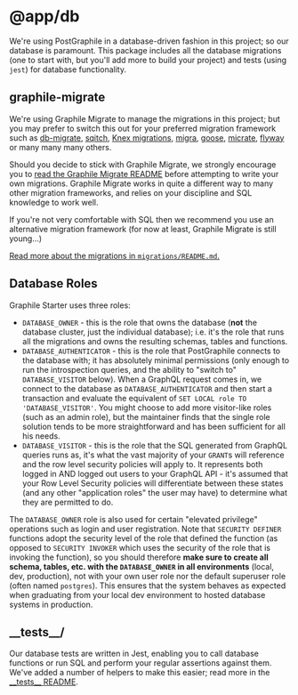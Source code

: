 # @app/db

We're using PostGraphile in a database-driven fashion in this project; so our
database is paramount. This package includes all the database migrations (one to
start with, but you'll add more to build your project) and tests (using `jest`)
for database functionality.

## graphile-migrate

We're using Graphile Migrate to manage the migrations in this project; but you
may prefer to switch this out for your preferred migration framework such as
[db-migrate](https://db-migrate.readthedocs.io/en/latest/),
[sqitch](https://sqitch.org/), [Knex migrations](http://knexjs.org/#Migrations),
[migra](https://github.com/djrobstep/migra),
[goose](https://github.com/pressly/goose#sql-migrations),
[micrate](https://github.com/amberframework/micrate#usage),
[flyway](https://flywaydb.org/) or many many many others.

Should you decide to stick with Graphile Migrate, we strongly encourage you to
[read the Graphile Migrate README](https://github.com/graphile/migrate/blob/main/README.md)
before attempting to write your own migrations. Graphile Migrate works in quite
a different way to many other migration frameworks, and relies on your
discipline and SQL knowledge to work well.

If you're not very comfortable with SQL then we recommend you use an alternative
migration framework (for now at least, Graphile Migrate is still young...)

[Read more about the migrations in `migrations/README.md`.](migrations/README.md)

## Database Roles

Graphile Starter uses three roles:

- `DATABASE_OWNER` - this is the role that owns the database (**not** the
  database cluster, just the individual database); i.e. it's the role that runs
  all the migrations and owns the resulting schemas, tables and functions.
- `DATABASE_AUTHENTICATOR` - this is the role that PostGraphile connects to the
  database with; it has absolutely minimal permissions (only enough to run the
  introspection queries, and the ability to "switch to" `DATABASE_VISITOR`
  below). When a GraphQL request comes in, we connect to the database as
  `DATABASE_AUTHENTICATOR` and then start a transaction and evaluate the
  equivalent of `SET LOCAL role TO 'DATABASE_VISITOR'`. You might choose to add
  more visitor-like roles (such as an admin role), but the maintainer finds that
  the single role solution tends to be more straightforward and has been
  sufficient for all his needs.
- `DATABASE_VISITOR` - this is the role that the SQL generated from GraphQL
  queries runs as, it's what the vast majority of your `GRANT`s will reference
  and the row level security policies will apply to. It represents both logged
  in AND logged out users to your GraphQL API - it's assumed that your Row Level
  Security policies will differentiate between these states (and any other
  "application roles" the user may have) to determine what they are permitted to
  do.

The `DATABASE_OWNER` role is also used for certain "elevated privilege"
operations such as login and user registration. Note that `SECURITY DEFINER`
functions adopt the security level of the role that defined the function (as
opposed to `SECURITY INVOKER` which uses the security of the role that is
invoking the function), so you should therefore **make sure to create all
schema, tables, etc. with the `DATABASE_OWNER` in all environments** (local,
dev, production), not with your own user role nor the default superuser role
(often named `postgres`). This ensures that the system behaves as expected when
graduating from your local dev environment to hosted database systems in
production.

## \_\_tests\_\_/

Our database tests are written in Jest, enabling you to call database functions
or run SQL and perform your regular assertions against them. We've added a
number of helpers to make this easier; read more in the
[\_\_tests\_\_ README](./__tests__/README.md).
